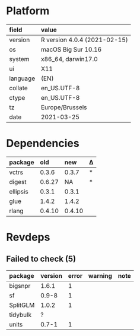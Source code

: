 # Platform

|field    |value                        |
|:--------|:----------------------------|
|version  |R version 4.0.4 (2021-02-15) |
|os       |macOS Big Sur 10.16          |
|system   |x86_64, darwin17.0           |
|ui       |X11                          |
|language |(EN)                         |
|collate  |en_US.UTF-8                  |
|ctype    |en_US.UTF-8                  |
|tz       |Europe/Brussels              |
|date     |2021-03-25                   |

# Dependencies

|package  |old    |new    |Δ  |
|:--------|:------|:------|:--|
|vctrs    |0.3.6  |0.3.7  |*  |
|digest   |0.6.27 |NA     |*  |
|ellipsis |0.3.1  |0.3.1  |   |
|glue     |1.4.2  |1.4.2  |   |
|rlang    |0.4.10 |0.4.10 |   |

# Revdeps

## Failed to check (5)

|package  |version |error |warning |note |
|:--------|:-------|:-----|:-------|:----|
|bigsnpr  |1.6.1   |1     |        |     |
|sf       |0.9-8   |1     |        |     |
|SplitGLM |1.0.2   |1     |        |     |
|tidybulk |?       |      |        |     |
|units    |0.7-1   |1     |        |     |

